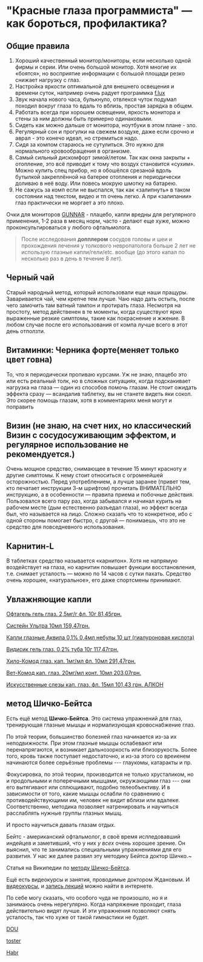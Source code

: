 "Красные глаза программиста" — как бороться, профилактика?
==========================================================

Общие правила
-------------

1. Хороший качественный монитор/мониторы, если несколько одной фирмы и серии. Или очень большой монитор. Хотя многие их «боятся», но восприятие информации с большой площади резко снижает нагрузку с глаз.
2. Настройка яркости оптимальной для внешнего освещения и времени суток, например очень радует программка [f.lux](http://en.wikipedia.org/wiki/F.lux)
3. Звук начала нового часа, булькнуло, отвлекся чуток подумал походил вокруг глаза то вдаль то вблизь, простая зарядка в общем.
4. Работать всегда при хорошем освещении, яркость монитора и стены за ним должны быть примерно одинаковыми.
5. Сидеть как можно дальше от монитора, ноутбуки в этом плане - зло.
6. Регулярный сон и прогулки на свежем воздухе, даже если срочно и аврал - это конечо идеал, но стремиться надо.
7. Сидя за компом стараюсь не сутулиться. Это нужно для нормального кровообращения в организме.
8. Самый сильный дискомфорт зимой/летом. Так как окна закрыты + отопление, это всё приводит к тому что воздух становится «сухим». Можно купить спец прибор, но я обошёлся срезаной вдоль бутылкой закреплённой на батерее отопления и периодически доливаю в неё воду. Или повесь мокрую шмотку на батарею.
9. Не сажусь за комп если не выспался, так как «залипнуть» в таком состоянии над текстом, видео и тп очень легко. А при «залипании» глаз практически не моргает а это плохо.

Очки для мониторов [GUNNAR](https://gunnar.com/) - плацебо, капли вредны для регулярного применения, 1-2 раза в месяц норм, часто - делают еще хуже, можно проконсультироваться у любого офтальмолога.

>После исследования **допплером** сосудов головы и шеи и прохождения лечения у толкового невропатолога больше 2 лет не использую глазные капли/гели/etc. вообще (до этого капал по несколько раз в день в течение 8 лет).

Черный чай
-------------

Старый народный метод, который использовали еще наши пращуры. Заваривается чай, чем крепче тем лучше. Чаю надо дать остыть, после чего замочить там ватный тампон и протирать глаза. Несмотря на простоту, метод действенен в те моменты, когда существуют ярко выраженные резкие симптомы, такие как покраснение и жжение. В любом случае после его использования от компа лучше всего в этот день отползти.

Витаминки: Черника форте(меняет только цвет говна)
--------------------------------------------------

То, что я периодически пропиваю курсами. Уж не знаю, плацебо это или есть реальный толк, но в сложных ситуациях, когда подскакивает нагрузка на глаза — один из способов помочь глазам. Не стоит ожидать эффекта сразу — всандалив таблетку, вы не станете видеть яки сокол. Это скорее помощь глазам, хотя в комментариях меня могут и поправить

Визин (не знаю, на счет них, но классический Визин с сосудосуживающим эффектом, и регулярное использование не рекомендуется.)
--------------------------------------------------------

Очень мощное средство, снимающее в течение 15 минут красноту и другие симптомы. К нему стоит относиться с огромнейшей осторожностью. Перед употреблением, а лучше заранее (привет тем, кто печатает инструкции 3-м шрифтом) прочитать ВНИМАТЕЛЬНО инструкцию, а в особенности — правила приема и побочные действия. Пользовался всего пару раз, когда забывался и начинал курить на рабочем месте (дым естественно разъедал глаза), но эффект всегда был, что называется на лицо. Сложно сказать что то конкретное, ибо с одной стороны помогает быстро, с другой — понимаешь, что это не средство для повседневного использования.

Карнитин-L
----------

В таблетках средство называется «карнитон». Хотя не напрямую воздействует на глаза, но карнитин повышает функции восстановления, т.е. снимает усталость — можно по 14 часов с сутки пахать. Средство очень хорошее, «натуральное», его даже спортсмены принимают.

Увлажняющие капли
-----------------

[Офтагель гель глаз. 2,5мг/г фл. 10г 81,45грн.](https://apteka911.com.ua/shop/oftagel-gel-glaz-2-5mg-g-fl-10g-p1558)

[Систейн Ультра 10мл 159,47грн.](https://apteka911.com.ua/shop/sisteyn-ultra-sredstvo-dlya-uvlazhneniya-glaz-flakon-10-ml-p6643)

[Капли глазные Аквила 0,1% 0,4мл небулы 10 шт (гиалуроновая кислота)](https://apteka911.com.ua/shop/kapli-glaznyie-akvila-0-1-0-4-ml-nebulyi-10-sht-p34793)

[Видисик гель глаз. 0,2% туба 10г 117,47грн.](https://apteka911.com.ua/drugs/vidisik-d613)

[Хило-Комод глаз. кап. 1мг/мл фл. 10мл 291,47грн.](https://apteka911.com.ua/shop/hilo-komod-glaz-kap-1mg-ml-fl-10ml-p3829)

[Вет-Комод кап. глаз. 20мг/мл конт. 10мл 203,07грн.](https://apteka911.com.ua/shop/vet-komod-kap-glaz-20mg-ml-kont-10ml-p3828)

[Искусственные слезы кап. глаз. фл. 15мл 101,43 грн. АЛКОН](https://apteka911.com.ua/shop/iskusstvennyie-slezyi-kap-glaz-fl-15ml-p1317)

метод Шичко-Бейтса
------------------

Есть ещё метод **Шичко-Бейтса**. Это система упражнений для глаз, тренирующая глазные мышцы и нормализующая кровоснабжение глаз.

По этой теории, большинство болезней глаз начинается из-за их неподвижности.
При этом глазные мышцы ослабевают или перенапрягаются, и возникает дальнозоркость или близорукость.
Более того, кровь также поступает недостаточно, и из-за этого со вреиенем начинаются более серьёзные проблемы --- глаукомы, катаракты и пр.

Фокусировка, по этой теории, производится не только хрусталиком, но и продольными и поперечными мышцами, окружающими глаз --- они его вытягивают или сплющивают, подобно телеобъективу.
И в зависимости от того, какие мышцы ослабли по сравнению с противодействующими им, человек не видит вблизи или вдалеке.
Соответственно, методика позволяет натренировать и научиться расслаблять нужные группы глазных мышц.

И просто научиться давать глазам отдых.

Бейтс - американский офтальмолог, в своё время ислледовавший индейцев и заметивший, что у них *у всех* очень хорошее зрение. Он выяснил, что те занимались специальными упражнениями для его развития.
У нас же далее развил эту методику Бейтса доктор Шичко.~

Статья на Википедии по [методу Шичко-Бейтса](https://ru.wikipedia.org/wiki/Метод_Бейтса ).

Ещё есть видеокурсы и занятия, проводимые доктором Ждановым.
И [видеокурсы](http://seeactive.by/misc/multimedia.html), и [запись лекций](http://seeactive.by/methods/zhdanov-shichko-bates.html) можно найти в интернете.

По себе могу сказать, что особого чуда не произошло, но я и занимаюсь очень нерегулярно.
Когда напряжение проходит, глаза действительно видят лучше.
И эти упражнения позволяют снять усталость, так что хуже от такой гимнастики не будет.

[DOU](https://dou.ua/forums/topic/12212/)

[toster](https://toster.ru/q/146163)

[Habr](https://habr.com/ru/post/140838/)
